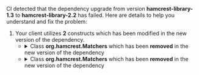 CI detected that the dependency upgrade from version **hamcrest-library-1.3** to **hamcrest-library-2.2** has failed. Here are details to help you understand and fix the problem:
1. Your client utilizes **2** constructs which has been modified in the new version of the dependency.
   * <details>
        <summary>Class <b>org.hamcrest.Matchers</b> which has been <b>removed</b> in the new version of the dependency</summary>
            
        * <details>
          <summary>The failure is identified from the logs generated in the build process. </summary>
          
            *   >[[ERROR] /jcabi-http/src/main/java/com/jcabi/http/response/RestResponse.java:[48,20] cannot find symbol<br>&nbsp;&nbsp;&nbsp;&nbsp;  symbol:   class Matchers
  location: package org.hamcrest
](https://github.com/chains-project/breaking-good/actions/runs/8110103454/job/22166641300#step:4:1754)
            *   An error was detected in line 48 which is making use of an outdated API.
             ``` java
             48   import org.hamcrest.Matchers;;
            ```

          </details>
            
     </details>
   * <details>
        <summary>Class <b>org.hamcrest.Matchers</b> which has been <b>removed</b> in the new version of the dependency</summary>
            
        * <details>
          <summary>The failure is identified from the logs generated in the build process. </summary>
          
            *   >[[ERROR] /jcabi-http/src/main/java/com/jcabi/http/mock/MkQueryMatchers.java:[34,20] cannot find symbol<br>&nbsp;&nbsp;&nbsp;&nbsp;  symbol:   class Matchers
  location: package org.hamcrest
](https://github.com/chains-project/breaking-good/actions/runs/8110103454/job/22166641300#step:4:1753)
            *   An error was detected in line 34 which is making use of an outdated API.
             ``` java
             34   import org.hamcrest.Matchers;;
            ```

          </details>
            
     </details>



